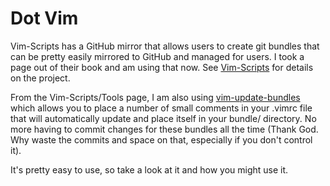 Dot Vim
=======

Vim-Scripts has a GitHub mirror that allows users to create git bundles that can be pretty easily mirrored to GitHub and managed for users.  I took
a page out of their book and am using that now.  See [Vim-Scripts](http://vim-scripts.org/) for details on the project.

From the Vim-Scripts/Tools page, I am also using [vim-update-bundles](https://github.com/bronson/vim-update-bundles) which allows you to place a number
of small comments in your .vimrc file that will automatically update and place itself in your bundle/ directory.  No more having to commit changes
for these bundles all the time (Thank God.  Why waste the commits and space on that, especially if you don't control it).

It's pretty easy to use, so take a look at it and how you might use it.
